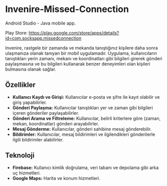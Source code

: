# Invenire-Missed-Connection
Android Studio - Java mobile app.

Play Store: https://play.google.com/store/apps/details?id=com.socksapp.missedconnection

Invenire, rastgele bir zamanda ve mekanda tanıştığınız kişilere daha sonra ulaşmanıza olanak tanıyan bir mobil uygulamadır. Uygulama, kullanıcıların tanıştıkları yerin zamanı, mekanı ve koordinatları gibi bilgileri girerek gönderi paylaşmasına ve bu bilgileri kullanarak benzer deneyimleri olan kişileri bulmasına olanak sağlar.

## Özellikler

- **Kullanıcı Kaydı ve Girişi:** Kullanıcılar e-posta ve şifre ile kayıt olabilir ve giriş yapabilirler.
- **Gönderi Paylaşma:** Kullanıcılar tanıştıkları yer ve zaman gibi bilgileri içeren gönderiler paylaşabilirler.
- **Gönderi Arama ve Filtreleme:** Kullanıcılar, belirli kriterlere göre (zaman, mekan, koordinatlar) gönderi arayabilirler.
- **Mesaj Gönderme:** Kullanıcılar, gönderi sahibine mesaj gönderebilir.
- **Bildirimler:** Kullanıcılar, mesaj bildirimleri ve ilgilendikleri gönderilerle ilgili bildirimler alabilirler.

## Teknoloji

- **Firebase:** Kullanıcı kimlik doğrulama, veri tabanı ve depolama gibi arka uç hizmetleri.
- **Google Maps:** Harita ve konum hizmetleri.
